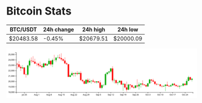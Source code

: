 # Bitcoin Stats

BTC/USDT|24h change|24h high|24h low|
|---|---|---|---|
|$20483.58|-0.45%|$20679.51|$20000.09|

<img src="./chart.svg">
